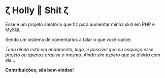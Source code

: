 # ζ Holly 💩 Shit ζ 

Esse é um projeto aleatório que fiz para aumentar minha skill em PHP e MySQL.

Sendo um sistema de comentarios a falar o que você quiser.

_Tudo ainda está em andamento, logo, é possível que eu esqueça esse projeto ou apenas arquive o mesmo. Ainda sim espero que se divirta com ele..._

**Contribuições, são bem vindas!**

